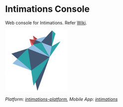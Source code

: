 # Intimations Console
Web console for Intimations. Refer [Wiki](https://github.com/codingkapoor/intimations-console/wiki).

<p align="left">
  <img width="200" height="200" src="https://github.com/codingkapoor/intimations-console/blob/master/logo.png">
</p>

*Platform: [intimations-platform](https://github.com/codingkapoor/intimations-platform), Mobile App: [intimations](https://github.com/codingkapoor/intimations)*
